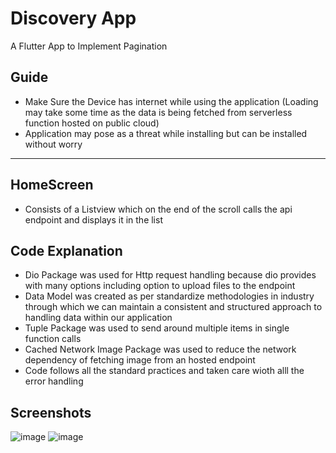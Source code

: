 # Discovery App

A Flutter App to Implement Pagination

## Guide
- Make Sure the Device has internet while using the application (Loading may take some time as the data is being fetched from serverless function hosted on public cloud)
- Application may pose as a threat while installing but can be installed without worry

---

## HomeScreen
  - Consists of a Listview which on the end of the scroll calls the api endpoint and displays it in the list

## Code Explanation
  - Dio Package was used for Http request handling because dio provides with many options including option to upload files to the endpoint
  - Data Model was created as per standardize methodologies in industry through which we can maintain a consistent and structured approach to handling data within our application
  - Tuple Package was used to send around multiple items in single function calls
  - Cached Network Image Package was used to reduce the network dependency of fetching image from an hosted endpoint
  - Code follows all the standard practices and taken care wioth alll the error handling

## Screenshots
![image](https://github.com/Tanujkarteek/Discovery/assets/97498125/60d56f10-9f10-439b-b659-b9ca034d9149)
![image](https://github.com/Tanujkarteek/Discovery/assets/97498125/bd16223e-7323-47e2-812a-9eef685aa80e)
